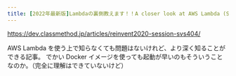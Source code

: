 ```yaml
---
title: [2022年最新版]Lambdaの裏側教えます！！A closer look at AWS Lambda (SVS404-R) #reinvent | DevelopersIO
---
```


https://dev.classmethod.jp/articles/reinvent2020-session-svs404/

AWS Lambda を使う上で知らなくても問題はないけれど、より深く知ることができる記事。
でかい Docker イメージを使っても起動が早いのもそういうことなのか。（完全に理解はできていないけど）
